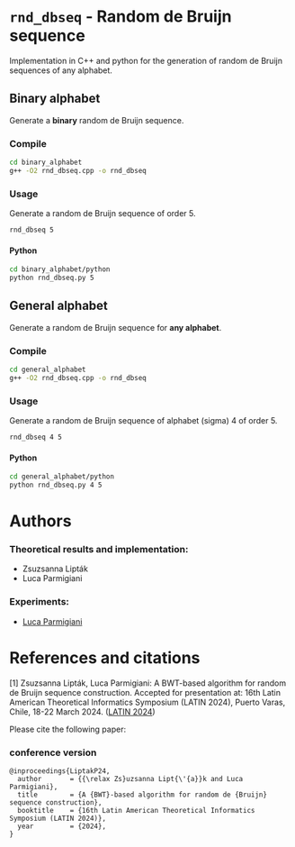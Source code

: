 # `rnd_dbseq` - Random de Bruijn sequence

Implementation in C++ and python for the generation of random de Bruijn
sequences of any alphabet.

## Binary alphabet

Generate a **binary** random de Bruijn sequence.

### Compile

```bash
cd binary_alphabet
g++ -O2 rnd_dbseq.cpp -o rnd_dbseq
```

### Usage

Generate a random de Bruijn sequence of order 5.

```bash
rnd_dbseq 5
```

#### Python 

```bash
cd binary_alphabet/python
python rnd_dbseq.py 5
```

## General alphabet

Generate a random de Bruijn sequence for **any alphabet**.

### Compile

```bash
cd general_alphabet
g++ -O2 rnd_dbseq.cpp -o rnd_dbseq
```
### Usage

Generate a random de Bruijn sequence of alphabet (sigma) 4 of order 5.
```bash
rnd_dbseq 4 5
```

#### Python 

```bash
cd general_alphabet/python
python rnd_dbseq.py 4 5
```

# Authors

### Theoretical results and implementation:

* Zsuzsanna Lipták
* Luca Parmigiani

### Experiments:

* [Luca Parmigiani](https://github.com/lucaparmigiani)

# References and citations

[1] Zsuzsanna Lipták, Luca Parmigiani: A BWT-based algorithm for random de Bruijn sequence construction. Accepted for presentation at: 16th Latin American Theoretical Informatics Symposium (LATIN 2024), Puerto Varas, Chile, 18-22 March 2024. ([LATIN 2024](https://latin2024.cmm.uchile.cl/))

Please cite the following paper:

### conference version
```
@inproceedings{LiptakP24,
  author       = {{\relax Zs}uzsanna Lipt{\'{a}}k and Luca Parmigiani},
  title        = {A {BWT}-based algorithm for random de {Bruijn} sequence construction},
  booktitle    = {16th Latin American Theoretical Informatics Symposium (LATIN 2024)},
  year         = {2024},
}
```
